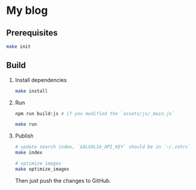 # My blog

## Prerequisites

```bash
make init
```

## Build

1. Install dependencies

    ```bash
    make install
    ```

2. Run

    ```bash
    npm run build:js # if you modified the `assets/js/_main.js`

    make run
    ```

3. Publish

    ```bash
    # update search index, `$ALGOLIA_API_KEY` should be in `~/.zshrc`
    make index

    # optimize images
    make optimize_images
    ```

    Then just push the changes to GitHub.
